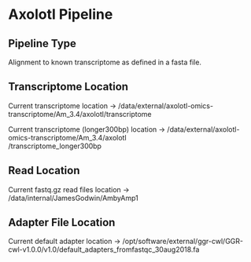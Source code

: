 
# Axolotl Pipeline

## Pipeline Type 

Alignment to known transcriptome as defined in a fasta file.

## Transcriptome Location

Current transcriptome location -> /data/external/axolotl-omics-transcriptome/Am_3.4/axolotl/transcriptome

Current transcriptome (longer300bp) location -> /data/external/axolotl-omics-transcriptome/Am_3.4/axolotl            
                                                /transcriptome_longer300bp

## Read Location

Current fastq.gz read files location -> /data/internal/JamesGodwin/AmbyAmp1

## Adapter File Location

Current default adapter location -> /opt/software/external/ggr-cwl/GGR-cwl-v1.0.0/v1.0/default_adapters_fromfastqc_30aug2018.fa
